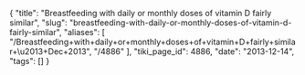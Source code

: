 {
    "title": "Breastfeeding with daily or monthly doses of vitamin D fairly similar",
    "slug": "breastfeeding-with-daily-or-monthly-doses-of-vitamin-d-fairly-similar",
    "aliases": [
        "/Breastfeeding+with+daily+or+monthly+doses+of+vitamin+D+fairly+similar+\u2013+Dec+2013",
        "/4886"
    ],
    "tiki_page_id": 4886,
    "date": "2013-12-14",
    "tags": []
}